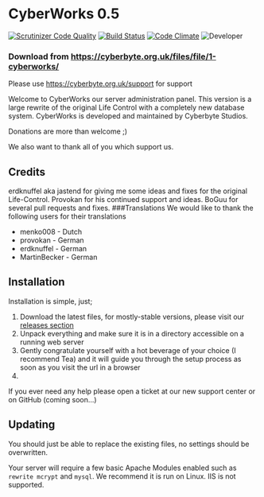 # CyberWorks 0.5
[![Scrutinizer Code Quality](https://scrutinizer-ci.com/g/Cyberbyte-Studios/CyberWorks/badges/quality-score.png?b=master)](https://scrutinizer-ci.com/g/Cyberbyte-Studios/CyberWorks/?branch=master) [![Build Status](https://scrutinizer-ci.com/g/Cyberbyte-Studios/CyberWorks/badges/build.png?b=master)](https://scrutinizer-ci.com/g/Cyberbyte-Studios/CyberWorks/build-status/master) [![Code Climate](https://codeclimate.com/github/Cyberbyte-Studios/CyberWorks/badges/gpa.svg)](https://codeclimate.com/github/Cyberbyte-Studios/CyberWorks) ![Developer](https://img.shields.io/badge/Developer-CyberByte%20Studios-blue.svg)

### Download from https://cyberbyte.org.uk/files/file/1-cyberworks/
Please use https://cyberbyte.org.uk/support for support

Welcome to CyberWorks our server administration panel.
This version is a large rewrite of the original Life Control with a completely new database system.
CyberWorks is developed and maintained by Cyberbyte Studios.

Donations are more than welcome ;)

We also want to thank all of you which support us.

## Credits
erdknuffel aka jastend for giving me some ideas and fixes for the original Life-Control.
Provokan for his continued support and ideas.
BoGuu for several pull requests and fixes.
###Translations
We would like to thank the following users for their translations
 - menko008 - Dutch
 - provokan - German
 - erdknuffel - German
 - MartinBecker - German

## Installation
Installation is simple, just;

1. Download the latest files, for mostly-stable versions, please visit our [releases section](https://github.com/Cyberbyte-Studios/CyberWorks/releases)
2. Unpack everything and make sure it is in a directory accessible on a running web server
3. Gently congratulate yourself with a hot beverage of your choice (I recommend Tea) and it will guide you through the setup process as soon as you visit the url in a browser
4. 
If you ever need any help please open a ticket at our new support center or on GitHub (coming soon...)

## Updating
You should just be able to replace the existing files, no settings should be overwritten.

Your server will require a few basic Apache Modules enabled such as `rewrite mcrypt` and `mysql`. We recommend it is run on Linux. IIS is not supported.

